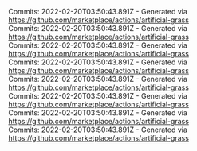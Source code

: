 Commits: 2022-02-20T03:50:43.891Z - Generated via https://github.com/marketplace/actions/artificial-grass
<br>
Commits: 2022-02-20T03:50:43.891Z - Generated via https://github.com/marketplace/actions/artificial-grass
<br>
Commits: 2022-02-20T03:50:43.891Z - Generated via https://github.com/marketplace/actions/artificial-grass
<br>
Commits: 2022-02-20T03:50:43.891Z - Generated via https://github.com/marketplace/actions/artificial-grass
<br>
Commits: 2022-02-20T03:50:43.891Z - Generated via https://github.com/marketplace/actions/artificial-grass
<br>
Commits: 2022-02-20T03:50:43.891Z - Generated via https://github.com/marketplace/actions/artificial-grass
<br>
Commits: 2022-02-20T03:50:43.891Z - Generated via https://github.com/marketplace/actions/artificial-grass
<br>
Commits: 2022-02-20T03:50:43.891Z - Generated via https://github.com/marketplace/actions/artificial-grass
<br>
